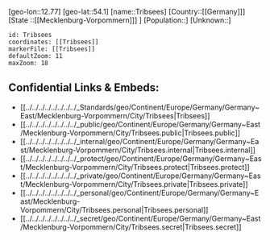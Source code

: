 ﻿---
location: [54.1,12.77]
mapzoom: [7,12] 
mapmarker: city 
type: City
tags:
- geo/City


SpocWebEntityId: 34976
isDeleted: false
confidential: public

---
[geo-lon::12.77]
[geo-lat::54.1]
[name::Tribsees]
[Country::[[Germany]]]
[State ::[[Mecklenburg-Vorpommern]]] ]
[Population::]
[Unknown::]


```leaflet
id: Tribsees
coordinates: [[Tribsees]]
markerFile: [[Tribsees]]
defaultZoom: 11 
maxZoom: 18
```


## Confidential Links & Embeds: 
- [[../../../../../../../../_Standards/geo/Continent/Europe/Germany/Germany~East/Mecklenburg-Vorpommern/City/Tribsees|Tribsees]] 
- [[../../../../../../../../_public/geo/Continent/Europe/Germany/Germany~East/Mecklenburg-Vorpommern/City/Tribsees.public|Tribsees.public]] 
- [[../../../../../../../../_internal/geo/Continent/Europe/Germany/Germany~East/Mecklenburg-Vorpommern/City/Tribsees.internal|Tribsees.internal]] 
- [[../../../../../../../../_protect/geo/Continent/Europe/Germany/Germany~East/Mecklenburg-Vorpommern/City/Tribsees.protect|Tribsees.protect]] 
- [[../../../../../../../../_private/geo/Continent/Europe/Germany/Germany~East/Mecklenburg-Vorpommern/City/Tribsees.private|Tribsees.private]] 
- [[../../../../../../../../_personal/geo/Continent/Europe/Germany/Germany~East/Mecklenburg-Vorpommern/City/Tribsees.personal|Tribsees.personal]] 
- [[../../../../../../../../_secret/geo/Continent/Europe/Germany/Germany~East/Mecklenburg-Vorpommern/City/Tribsees.secret|Tribsees.secret]] 
